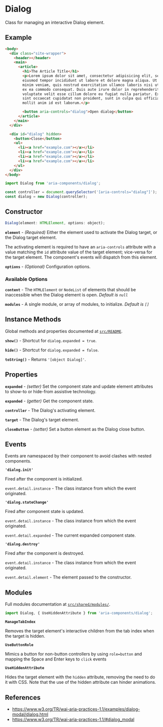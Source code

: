 Dialog
======

Class for managing an interactive Dialog element.

## Example

```html
<body>
  <div class="site-wrapper">
    <header></header>
    <main>
      <article>
        <h1>The Article Title</h1>
        <p>Lorem ipsum dolor sit amet, consectetur adipisicing elit, sed do
        eiusmod tempor incididunt ut labore et dolore magna aliqua. Ut enim ad
        minim veniam, quis nostrud exercitation ullamco laboris nisi ut aliquip
        ex ea commodo consequat. Duis aute irure dolor in reprehenderit in
        voluptate velit esse cillum dolore eu fugiat nulla pariatur. Excepteur
        sint occaecat cupidatat non proident, sunt in culpa qui officia deserunt
        mollit anim id est laborum.</p>

        <button aria-controls="dialog">Open dialog</button>
      </article>
    </main>
  </div>

  <div id="dialog" hidden>
    <button>Close</button>
    <ul>
      <li><a href="example.com"></a></li>
      <li><a href="example.com"></a></li>
      <li><a href="example.com"></a></li>
      <li><a href="example.com"></a></li>
    </ul>
  </div>
</body>
```

```jsx
import Dialog from 'aria-components/dialog';

const controller = document.querySelector('[aria-controls="dialog"]');
const dialog = new Dialog(controller);
```

## Constructor

```jsx
Dialog(element: HTMLElement, options: object);
```

**`element`** - _(Required)_ Either the element used to activate the Dialog target, or the Dialog target element.

The activating element is required to have an `aria-controls` attribute with a value matching the `id` attribute value of the target element; vice-versa for the target element. The component's events will dispatch from this element.

**`options`** - _(Optional)_ Configuration options.

### Available Options

**`content`** - The `HTMLElement` or `NodeList` of elements that should be inaccessible when the Dialog element is open. _Default is `null`_

**`modules`** - A single module, or array of modules, to initialize. _Default is `[]`_

## Instance Methods

Global methods and properties documented at [`src/README`](../).

**`show()`** - Shortcut for `dialog.expanded = true`.

**`hide()`** - Shortcut for `dialog.expanded = false`.

**`toString()`** - Returns `'[object Dialog]'`.

## Properties

**`expanded`** - _(setter)_ Set the component state and update element attributes to show-to or hide-from assistive technology.

**`expanded`** - _(getter)_ Get the component state.

**`controller`** - The Dialog's activating element.

**`target`** - The Dialog's target element.

**`closeButton`** - _(setter)_ Set a button element as the Dialog close button.

## Events

Events are namespaced by their component to avoid clashes with nested components.

**`'dialog.init'`** 

Fired after the component is initialized.

`event.detail.instance` - The class instance from which the event originated.

**`'dialog.stateChange'`** 

Fired after component state is updated.

`event.detail.instance` - The class instance from which the event originated.

`event.detail.expanded` - The current expanded component state.

**`'dialog.destroy'`** 

Fired after the component is destroyed.

`event.detail.instance` - The class instance from which the event originated.

`event.detail.element` - The element passed to the constructor.


## Modules

Full modules documentation at [`src/shared/modules/`](..//shared/modules/).

```jsx
import Dialog, { UseHiddenAttribute } from 'aria-components/dialog';
```

**`ManageTabIndex`**

Removes the target element's interactive children from the tab index when the target is hidden.

**`UseButtonRole`**

Mimics a button for non-button controllers by using `role=button` and mapping the Space and Enter keys to `click` events

**`UseHiddenAttribute`**

Hides the target element with the `hidden` attribute, removing the need to do it with CSS. Note that the use of the hidden attribute can hinder animations.

## References

- https://www.w3.org/TR/wai-aria-practices-1.1/examples/dialog-modal/dialog.html
- https://www.w3.org/TR/wai-aria-practices-1.1/#dialog_modal
